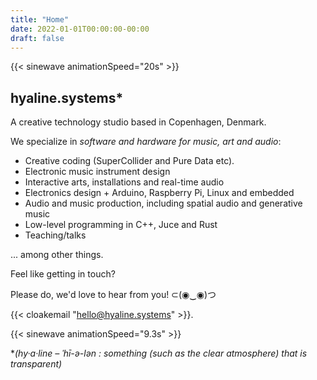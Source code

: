 ```yaml
---
title: "Home"
date: 2022-01-01T00:00:00-00:00
draft: false
---
```


{{< sinewave animationSpeed="20s" >}}

## hyaline.systems*

A creative technology studio based in Copenhagen, Denmark.

We specialize in *software and hardware for music, art and audio*: 

- Creative coding (SuperCollider and Pure Data etc).
- Electronic music instrument design
- Interactive arts, installations and real-time audio
- Electronics design + Arduino, Raspberry Pi, Linux and embedded
- Audio and music production, including spatial audio and generative music
- Low-level programming in C++, Juce and Rust
- Teaching/talks

... among other things.

Feel like getting in touch? 

Please do, we'd love to hear from you! ⊂(◉‿◉)つ

{{< cloakemail "hello@hyaline.systems" >}}.

{{< sinewave animationSpeed="9.3s" >}}

*_(hy·​a·​line – ˈhī-ə-lən : something (such as the clear atmosphere) that is transparent)_

